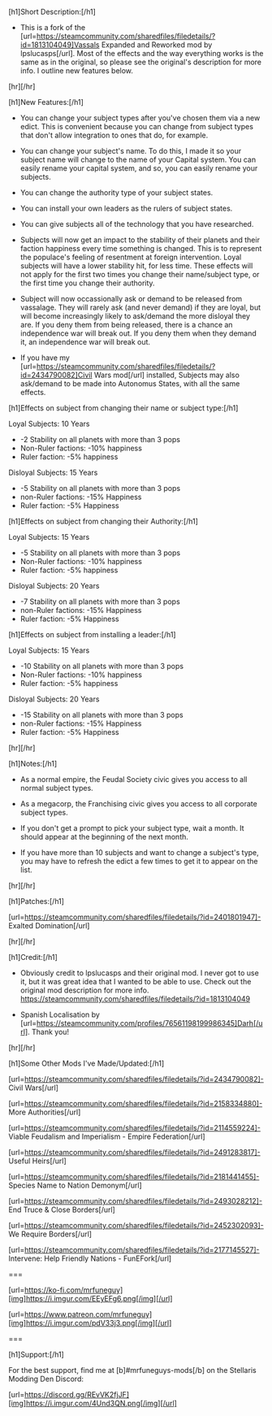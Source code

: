 [h1]Short Description:[/h1]

- This is a fork of the [url=https://steamcommunity.com/sharedfiles/filedetails/?id=1813104049]Vassals Expanded and Reworked mod by lpslucasps[/url]. Most of the effects and the way everything works is the same as in the original, so please see the original's description for more info. I outline new features below.


[hr][/hr]

[h1]New Features:[/h1]

- You can change your subject types after you've chosen them via a new edict. This is convenient because you can change from subject types that don't allow integration to ones that do, for example.

- You can change your subject's name. To do this, I made it so your subject name will change to the name of your Capital system. You can easily rename your capital system, and so, you can easily rename your subjects.

- You can change the authority type of your subject states.

- You can install your own leaders as the rulers of subject states.

- You can give subjects all of the technology that you have researched.

- Subjects will now get an impact to the stability of their planets and their faction happiness every time something is changed. This is to represent the populace's feeling of resentment at foreign intervention. Loyal subjects will have a lower stability hit, for less time. These effects will not apply for the first two times you change their name/subject type, or the first time you change their authority.

- Subject will now occassionally ask or demand to be released from vassalage. They will rarely ask (and never demand) if they are loyal, but will become increasingly likely to ask/demand the more disloyal they are. If you deny them from being released, there is a chance an independence war will break out. If you deny them when they demand it, an independence war will break out.

- If you have my [url=https://steamcommunity.com/sharedfiles/filedetails/?id=2434790082]Civil Wars mod[/url] installed, Subjects may also ask/demand to be made into Autonomus States, with all the same effects.

[h1]Effects on subject from changing their name or subject type:[/h1]

Loyal Subjects: 10 Years
- -2 Stability on all planets with more than 3 pops
- Non-Ruler factions: -10% happiness
- Ruler faction: -5% happiness

Disloyal Subjects: 15 Years
- -5 Stability on all planets with more than 3 pops
- non-Ruler factions: -15% Happiness
- Ruler faction: -5% Happiness

[h1]Effects on subject from changing their Authority:[/h1]

Loyal Subjects: 15 Years
- -5 Stability on all planets with more than 3 pops
- Non-Ruler factions: -10% happiness
- Ruler faction: -5% happiness

Disloyal Subjects: 20 Years
- -7 Stability on all planets with more than 3 pops
- non-Ruler factions: -15% Happiness
- Ruler faction: -5% Happiness

[h1]Effects on subject from installing a leader:[/h1]

Loyal Subjects: 15 Years
- -10 Stability on all planets with more than 3 pops
- Non-Ruler factions: -10% happiness
- Ruler faction: -5% happiness

Disloyal Subjects: 20 Years
- -15 Stability on all planets with more than 3 pops
- non-Ruler factions: -15% Happiness
- Ruler faction: -5% Happiness


[hr][/hr]

[h1]Notes:[/h1]

- As a normal empire, the Feudal Society civic gives you access to all normal subject types.

- As a megacorp, the Franchising civic gives you access to all corporate subject types.

- If you don't get a prompt to pick your subject type, wait a month. It should appear at the beginning of the next month.

- If  you have more than 10 subjects and want to change a subject's type, you may have to refresh the edict a few times to get it to appear on the list.


[hr][/hr]

[h1]Patches:[/h1]

[url=https://steamcommunity.com/sharedfiles/filedetails/?id=2401801947]- Exalted Domination[/url]


[hr][/hr]

[h1]Credit:[/h1]

- Obviously credit to lpslucasps and their original mod. I never got to use  it, but it was great idea that I wanted to be able to use. Check out the original mod description for more info.
https://steamcommunity.com/sharedfiles/filedetails/?id=1813104049

- Spanish Localisation by [url=https://steamcommunity.com/profiles/76561198199986345]Darh[/url]. Thank you!


[hr][/hr]

[h1]Some Other Mods I've Made/Updated:[/h1]

[url=https://steamcommunity.com/sharedfiles/filedetails/?id=2434790082]- Civil Wars[/url]

[url=https://steamcommunity.com/sharedfiles/filedetails/?id=2158334880]- More Authorities[/url]

[url=https://steamcommunity.com/sharedfiles/filedetails/?id=2114559224]- Viable Feudalism and Imperialism - Empire Federation[/url]

[url=https://steamcommunity.com/sharedfiles/filedetails/?id=2491283817]- Useful Heirs[/url]

[url=https://steamcommunity.com/sharedfiles/filedetails/?id=2181441455]- Species Name to Nation Demonym[/url]

[url=https://steamcommunity.com/sharedfiles/filedetails/?id=2493028212]- End Truce & Close Borders[/url]

[url=https://steamcommunity.com/sharedfiles/filedetails/?id=2452302093]- We Require Borders[/url]

[url=https://steamcommunity.com/sharedfiles/filedetails/?id=2177145527]- Intervene: Help Friendly Nations - FunEFork[/url]

===

[url=https://ko-fi.com/mrfuneguy][img]https://i.imgur.com/EEyEFg6.png[/img][/url]

[url=https://www.patreon.com/mrfuneguy][img]https://i.imgur.com/pdV33j3.png[/img][/url]

===

[h1]Support:[/h1]

For the best support, find me at [b]#mrfuneguys-mods[/b] on the Stellaris Modding Den Discord:

[url=https://discord.gg/REvVK2fjJF][img]https://i.imgur.com/4Und3QN.png[/img][/url]